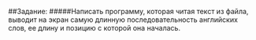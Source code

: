 ##Задание:
#####Написать программу, которая читая текст из файла, выводит на экран самую длинную последовательность английских слов, ее длину и позицию с которой она началась.
